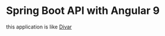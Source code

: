 # Spring Boot API with Angular 9
this application is like [Divar](https://divar.ir/ "Divar's Homepage")
